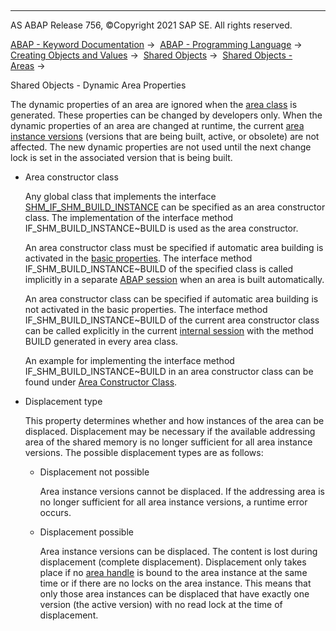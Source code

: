   

* * *

AS ABAP Release 756, ©Copyright 2021 SAP SE. All rights reserved.

[ABAP - Keyword Documentation](javascript:call_link\('abenabap.htm'\)) →  [ABAP - Programming Language](javascript:call_link\('abenabap_reference.htm'\)) →  [Creating Objects and Values](javascript:call_link\('abencreate_objects.htm'\)) →  [Shared Objects](javascript:call_link\('abenabap_shared_objects.htm'\)) →  [Shared Objects - Areas](javascript:call_link\('abenshm_areas.htm'\)) → 

Shared Objects - Dynamic Area Properties

The dynamic properties of an area are ignored when the [area class](javascript:call_link\('abenarea_class_glosry.htm'\) "Glossary Entry") is generated. These properties can be changed by developers only. When the dynamic properties of an area are changed at runtime, the current [area instance versions](javascript:call_link\('abenarea_instance_version_glosry.htm'\) "Glossary Entry") (versions that are being built, active, or obsolete) are not affected. The new dynamic properties are not used until the next change lock is set in the associated version that is being built.

-   Area constructor class
    
    Any global class that implements the interface [SHM\_IF\_SHM\_BUILD\_INSTANCE](javascript:call_link\('abenshm_if_shm_build_instance.htm'\)) can be specified as an area constructor class. The implementation of the interface method IF\_SHM\_BUILD\_INSTANCE~BUILD is used as the area constructor.
    
    An area constructor class must be specified if automatic area building is activated in the [basic properties](javascript:call_link\('abenshm_area_basic_properties.htm'\)). The interface method IF\_SHM\_BUILD\_INSTANCE~BUILD of the specified class is called implicitly in a separate [ABAP session](javascript:call_link\('abenabap_session_glosry.htm'\) "Glossary Entry") when an area is built automatically.
    
    An area constructor class can be specified if automatic area building is not activated in the basic properties. The interface method IF\_SHM\_BUILD\_INSTANCE~BUILD of the current area constructor class can be called explicitly in the current [internal session](javascript:call_link\('abeninternal_session_glosry.htm'\) "Glossary Entry") with the method BUILD generated in every area class.
    
    An example for implementing the interface method IF\_SHM\_BUILD\_INSTANCE~BUILD in an area constructor class can be found under [Area Constructor Class](javascript:call_link\('abenshm_area_constructor_class.htm'\)).
    
-   Displacement type
    
    This property determines whether and how instances of the area can be displaced. Displacement may be necessary if the available addressing area of the shared memory is no longer sufficient for all area instance versions. The possible displacement types are as follows:
    
    -   Displacement not possible
        
        Area instance versions cannot be displaced. If the addressing area is no longer sufficient for all area instance versions, a runtime error occurs.
        
    -   Displacement possible
        
        Area instance versions can be displaced. The content is lost during displacement (complete displacement). Displacement only takes place if no [area handle](javascript:call_link\('abenarea_handle_glosry.htm'\) "Glossary Entry") is bound to the area instance at the same time or if there are no locks on the area instance. This means that only those area instances can be displaced that have exactly one version (the active version) with no read lock at the time of displacement.